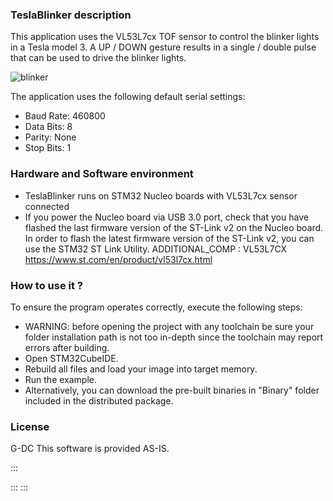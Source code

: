 ### <b>TeslaBlinker description</b>

This application uses the VL53L7cx TOF sensor to control the blinker lights in a Tesla model 3. A UP / DOWN gesture results in a single / double pulse that can be used to drive the blinker lights.

![blinker](https://github.com/user-attachments/assets/9deb0a11-a677-45ee-b117-7e86621f29aa)

The application uses the following default serial settings:

  - Baud Rate: 460800
  - Data Bits: 8
  - Parity: None
  - Stop Bits: 1

### <b>Hardware and Software environment</b>

  - TeslaBlinker runs on STM32 Nucleo boards with VL53L7cx sensor connected
  - If you power the Nucleo board via USB 3.0 port, check that you have flashed the last firmware version of
    the ST-Link v2 on the Nucleo board. In order to flash the latest firmware version of the 
	ST-Link v2, you can use the STM32 ST Link Utility.
ADDITIONAL_COMP : VL53L7CX https://www.st.com/en/product/vl53l7cx.html

### <b>How to use it ?</b>

To ensure the program operates correctly, execute the following steps:
 - WARNING: before opening the project with any toolchain be sure your folder
   installation path is not too in-depth since the toolchain may report errors
   after building.
 - Open STM32CubeIDE.
 - Rebuild all files and load your image into target memory.
 - Run the example.
 - Alternatively, you can download the pre-built binaries in "Binary" 
   folder included in the distributed package.

### <b>License</b>

G-DC
This software is provided AS-IS.

</div>
:::

:::
:::
